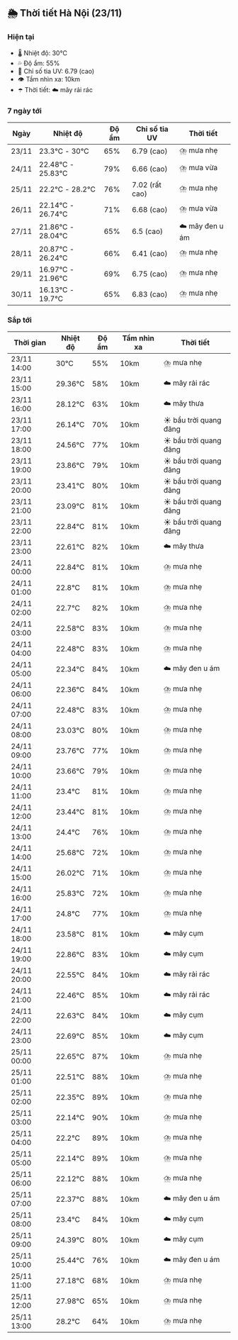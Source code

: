 ## 🌦️ Thời tiết Hà Nội (23/11)

### Hiện tại

- 🌡️ Nhiệt độ: 30℃
- 💦 Độ ẩm: 55%
- 🌟 Chỉ số tia UV: 6.79 (cao)
- 👁️ Tầm nhìn xa: 10km
- ☂️ Thời tiết: ☁️ mây rải rác

### 7 ngày tới

| Ngày | Nhiệt độ | Độ ẩm | Chỉ số tia UV | Thời tiết |
| --- | --- | --- | --- | --- |
| 23/11 | 23.3℃ - 30℃ | 65% | 6.79 (cao) | ⛈️ mưa nhẹ |
| 24/11 | 22.48℃ - 25.83℃ | 79% | 6.66 (cao) | ⛈️ mưa vừa |
| 25/11 | 22.2℃ - 28.2℃ | 76% | 7.02 (rất cao) | ⛈️ mưa nhẹ |
| 26/11 | 22.14℃ - 26.74℃ | 71% | 6.68 (cao) | ⛈️ mưa vừa |
| 27/11 | 21.86℃ - 28.04℃ | 65% | 6.5 (cao) | ☁️ mây đen u ám |
| 28/11 | 20.87℃ - 26.24℃ | 66% | 6.41 (cao) | ⛈️ mưa nhẹ |
| 29/11 | 16.97℃ - 21.96℃ | 69% | 6.75 (cao) | ⛈️ mưa nhẹ |
| 30/11 | 16.13℃ - 19.7℃ | 65% | 6.83 (cao) | ⛈️ mưa nhẹ |

### Sắp tới

| Thời gian | Nhiệt độ | Độ ẩm | Tầm nhìn xa | Thời tiết |
| --- | --- | --- | --- | --- |
| 23/11 14:00 | 30℃ | 55% | 10km | ⛈️ mưa nhẹ |
| 23/11 15:00 | 29.36℃ | 58% | 10km | ☁️ mây rải rác |
| 23/11 16:00 | 28.12℃ | 63% | 10km | ☁️ mây thưa |
| 23/11 17:00 | 26.14℃ | 70% | 10km | ☀️ bầu trời quang đãng |
| 23/11 18:00 | 24.56℃ | 77% | 10km | ☀️ bầu trời quang đãng |
| 23/11 19:00 | 23.86℃ | 79% | 10km | ☀️ bầu trời quang đãng |
| 23/11 20:00 | 23.41℃ | 80% | 10km | ☀️ bầu trời quang đãng |
| 23/11 21:00 | 23.09℃ | 81% | 10km | ☀️ bầu trời quang đãng |
| 23/11 22:00 | 22.84℃ | 81% | 10km | ☀️ bầu trời quang đãng |
| 23/11 23:00 | 22.61℃ | 82% | 10km | ☁️ mây thưa |
| 24/11 00:00 | 22.84℃ | 81% | 10km | ⛈️ mưa nhẹ |
| 24/11 01:00 | 22.8℃ | 81% | 10km | ⛈️ mưa nhẹ |
| 24/11 02:00 | 22.7℃ | 82% | 10km | ⛈️ mưa nhẹ |
| 24/11 03:00 | 22.58℃ | 83% | 10km | ⛈️ mưa nhẹ |
| 24/11 04:00 | 22.48℃ | 83% | 10km | ⛈️ mưa nhẹ |
| 24/11 05:00 | 22.34℃ | 84% | 10km | ☁️ mây đen u ám |
| 24/11 06:00 | 22.36℃ | 84% | 10km | ⛈️ mưa nhẹ |
| 24/11 07:00 | 22.48℃ | 83% | 10km | ⛈️ mưa nhẹ |
| 24/11 08:00 | 23.03℃ | 80% | 10km | ⛈️ mưa nhẹ |
| 24/11 09:00 | 23.76℃ | 77% | 10km | ⛈️ mưa nhẹ |
| 24/11 10:00 | 23.66℃ | 79% | 10km | ⛈️ mưa nhẹ |
| 24/11 11:00 | 23.4℃ | 81% | 10km | ⛈️ mưa nhẹ |
| 24/11 12:00 | 23.44℃ | 81% | 10km | ⛈️ mưa nhẹ |
| 24/11 13:00 | 24.4℃ | 76% | 10km | ⛈️ mưa nhẹ |
| 24/11 14:00 | 25.68℃ | 72% | 10km | ⛈️ mưa nhẹ |
| 24/11 15:00 | 26.02℃ | 71% | 10km | ⛈️ mưa nhẹ |
| 24/11 16:00 | 25.83℃ | 72% | 10km | ⛈️ mưa nhẹ |
| 24/11 17:00 | 24.8℃ | 77% | 10km | ⛈️ mưa nhẹ |
| 24/11 18:00 | 23.58℃ | 81% | 10km | ☁️ mây cụm |
| 24/11 19:00 | 22.86℃ | 83% | 10km | ☁️ mây cụm |
| 24/11 20:00 | 22.55℃ | 84% | 10km | ☁️ mây rải rác |
| 24/11 21:00 | 22.46℃ | 85% | 10km | ☁️ mây rải rác |
| 24/11 22:00 | 22.63℃ | 84% | 10km | ☁️ mây cụm |
| 24/11 23:00 | 22.69℃ | 85% | 10km | ☁️ mây cụm |
| 25/11 00:00 | 22.65℃ | 87% | 10km | ⛈️ mưa nhẹ |
| 25/11 01:00 | 22.51℃ | 88% | 10km | ⛈️ mưa nhẹ |
| 25/11 02:00 | 22.35℃ | 89% | 10km | ⛈️ mưa nhẹ |
| 25/11 03:00 | 22.14℃ | 90% | 10km | ⛈️ mưa nhẹ |
| 25/11 04:00 | 22.2℃ | 89% | 10km | ⛈️ mưa nhẹ |
| 25/11 05:00 | 22.14℃ | 89% | 10km | ⛈️ mưa nhẹ |
| 25/11 06:00 | 22.12℃ | 88% | 10km | ⛈️ mưa nhẹ |
| 25/11 07:00 | 22.37℃ | 88% | 10km | ☁️ mây đen u ám |
| 25/11 08:00 | 23.4℃ | 84% | 10km | ☁️ mây cụm |
| 25/11 09:00 | 24.39℃ | 80% | 10km | ☁️ mây cụm |
| 25/11 10:00 | 25.44℃ | 76% | 10km | ☁️ mây đen u ám |
| 25/11 11:00 | 27.18℃ | 68% | 10km | ⛈️ mưa nhẹ |
| 25/11 12:00 | 27.98℃ | 65% | 10km | ⛈️ mưa nhẹ |
| 25/11 13:00 | 28.2℃ | 64% | 10km | ⛈️ mưa nhẹ |

